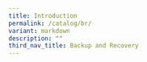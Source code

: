 ```yaml
---
title: Introduction
permalink: /catalog/br/
variant: markdown
description: ""
third_nav_title: Backup and Recovery
---
```

